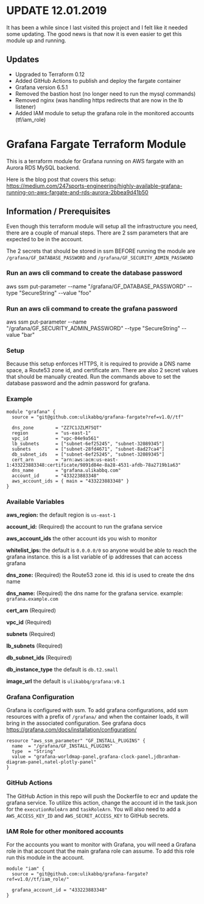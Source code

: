# UPDATE 12.01.2019 
It has been a while since I last visited this project and I felt like it needed some updating. The good news is that now it is 
even easier to get this module up and running. 

## Updates 
* Upgraded to Terraform 0.12
* Added GitHub Actions to publish and deploy the fargate container 
* Grafana version 6.5.1 
* Removed the bastion host (no longer need to run the mysql commands)
* Removed nginx (was handling https redirects that are now in the lb listener)
* Added IAM module to setup the grafana role in the monitored accounts (tf/iam_role)

# Grafana Fargate Terraform Module

This is a terraform module for Grafana running on AWS fargate with an Aurora RDS MySQL backend.

Here is the blog post that covers this setup:  
https://medium.com/247sports-engineering/highly-available-grafana-running-on-aws-fargate-and-rds-aurora-2bbea9d41b50

## Information / Prerequisites

Even though this terraform module will setup all the infrastructure you need, there are a couple of manual steps. There are 2 ssm parameters that are expected to be in the account.  

The 2 secrets that should be stored in ssm BEFORE running the module are `/grafana/GF_DATABASE_PASSWORD` and `/grafana/GF_SECURITY_ADMIN_PASSWORD`

### Run an aws cli command to create the database password

aws ssm put-parameter --name "/grafana/GF_DATABASE_PASSWORD" --type "SecureString" --value "foo"

### Run an aws cli command to create the grafana password

aws ssm put-parameter --name "/grafana/GF_SECURITY_ADMIN_PASSWORD" --type "SecureString" --value "bar"

### Setup

Because this setup enforces HTTPS, it is required to provide a DNS name space, a Route53 zone id, and certificate arn. There are also 2 secret values that should be manually created. Run the commands above to set the database password and the admin password for grafana.

### Example

```HCL
module "grafana" {
  source = "git@github.com:ulikabbq/grafana-fargate?ref=v1.0//tf"

  dns_zone        = "ZZ7C1JZLM75QT"
  region          = "us-east-1"
  vpc_id          = "vpc-04e9a561"
  lb_subnets      = ["subnet-6ef25245", "subnet-32089345"]
  subnets         = ["subnet-28fd4671", "subnet-8ad27ca4"]
  db_subnet_ids   = ["subnet-6ef25245", "subnet-32089345"]
  cert_arn        = "arn:aws:acm:us-east-1:433223883348:certificate/9891d84e-8a28-4531-afdb-78a2719b1a63"
  dns_name        = "grafana.ulikabbq.com"
  account_id      = "433223883348"
  aws_account_ids = { main = "433223883348" }
}

```

### Available Variables

**aws_region:** the default region is `us-east-1`

**account_id:** (Required) the account to run the grafana service

**aws_account_ids** the other account ids you wish to monitor

**whitelist_ips:** the default is `0.0.0.0/0` so anyone would be able to reach the grafana instance. this is a list variable of ip addresses that can access grafana

**dns_zone:** (Required) the Route53 zone id. this id is used to create the dns name

**dns_name:** (Required) the dns name for the grafana service. example: `grafana.example.com`

**cert_arn** (Required)

**vpc_id** (Required)

**subnets** (Required)

**lb_subnets** (Required)

**db_subnet_ids** (Required)

**db_instance_type** the default is `db.t2.small`

**image_url** the default is `ulikabbq/grafana:v0.1`


### Grafana Configuration

Grafana is configured with ssm. To add grafana configurations, add ssm resources with a prefix of `/grafana/` and when the container loads, it will bring in the associated configuration. See grafana docs https://grafana.com/docs/installation/configuration/

```HCL
resource "aws_ssm_parameter" "GF_INSTALL_PLUGINS" {
  name  = "/grafana/GF_INSTALL_PLUGINS"
  type  = "String"
  value = "grafana-worldmap-panel,grafana-clock-panel,jdbranham-diagram-panel,natel-plotly-panel"
}
```

### GitHub Actions 
The GitHub Action in this repo will push the Dockerfile to ecr and update the grafana service. To utilize this action, change the account id in the task.json for the `executionRoleArn` and `taskRoleArn`. You will also need to add a `AWS_ACCESS_KEY_ID` and `AWS_SECRET_ACCESS_KEY` to GitHub secrets. 

### IAM Role for other monitored accounts 
For the accounts you want to monitor with Grafana, you will need a Grafana role in that account that the main grafana role can assume. To add this role run this module in the account. 

```HCL
module "iam" {
  source = "git@github.com:ulikabbq/grafana-fargate?ref=v1.0//tf/iam_role/"

  grafana_account_id = "433223883348"
}
```
